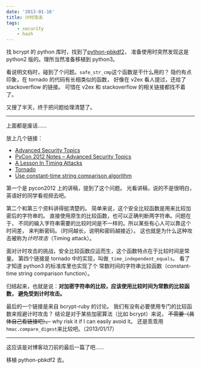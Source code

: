 ```yaml
---
date: '2013-01-16'
title: 计时攻击
tags:
    - security
    - hash
---
```


找 bcrypt 的 python 库时，找到了[python-pbkdf2][python-pbkdf2]，
准备使用时突然发现这是 python2 版的。理所当然准备移植到 python3。

看说明文档时，碰到了个问题。`safe_str_cmp`这个函数是干什么用的？
隐约有点印象，在 tornado 的代码有长相类似的函数，
好像在 v2ex 看人提过，还给了 stackoverflow 的链接。
可惜在 v2ex 和 stackoverflow 的相关链接都找不着了。

又搜了半天，终于把问题给理清楚了。

------

上面都是废话……

放上几个链接：

+ [Advanced Security Topics][SecurityTopics]
+ [PyCon 2012 Notes – Advanced Security Topics][notes]
+ [A Lesson In Timing Attacks][TimingAttacks]
+ [Tornado][Tornado]
+ [Use constant-time string comparison algorithm][bcrypt-ruby]

第一个是 pycon2012 上的讲稿，提到了这个问题。
光看讲稿，说的不是很明白，英语好的同学看视频去吧。

第二个和第三个资料讲得挺清楚的。
简单来说，这个安全比较函数是用来比较加密后的字符串的。
直接使用原生的比较函数，也可以正确判断两字符串。问题在于，
不同的输入字符串需要的比较时间是不一样的。所以某些有心人可以靠这个时间差，
来判断密码。（时间越长，说明和密码越接近）。
这也就是为什么这种攻击被称为*计时攻击*（Timing attack）。

面对计时攻击的挑战，安全比较函数应运而生，这个函数特点在于比较时间是常量。
第四个链接是 tornado 中的实现，叫做`_time_independent_equals`。
看了才知道 python3 的标准库里也实现了个
常数时间的字符串比较函数（constant-time string comparison function）。

归结起来，也就是说：**对加密字符串的比较，应该使用比较时间为常数的比较函数，
避免受到计时攻击。**

最后的一个链接是来自 bcrypt-ruby 的讨论。
我们有没有必要使用专门的比较函数来规避计时攻击？
结论是对于某些加密算法（比如 bcrypt）来说，
<strike>不需要（具体自己看链接吧）。</strike>
why risk it if I can easily avoid it。
还是乖乖用`hmac.compare_digest`来比较吧。（2013/01/17）

------

这应该是对博客动刀前的最后一篇了吧……

移植 python-pbkdf2 去。



[python-pbkdf2]: https://github.com/mitsuhiko/python-pbkdf2
[TimingAttacks]: http://codahale.com/a-lesson-in-timing-attacks/
[SecurityTopics]: https://github.com/PaulMcMillan/advanced_security_pycon_2012
[notes]: http://brianrue.wordpress.com/2012/03/09/pycon-2012-notes-advanced-security-topics/
[Tornado]: https://github.com/facebook/tornado/blob/master/tornado/web.py#L2074
[bcrypt-ruby]: https://github.com/codahale/bcrypt-ruby/pull/43
